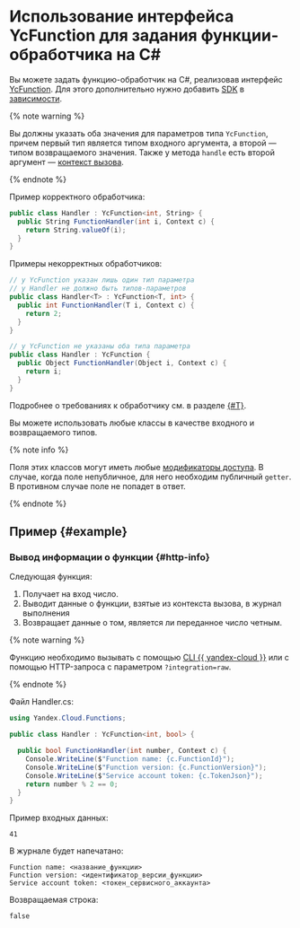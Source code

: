 # Использование интерфейса YcFunction для задания функции-обработчика на С#

Вы можете задать функцию-обработчик на C#, реализовав интерфейс [YcFunction](https://github.com/yandex-cloud/dotnet-sdk/blob/master/Yandex.Cloud.SDK/Functions/YcFunction.cs). Для этого дополнительно нужно добавить [SDK](../sdk.md) в [зависимости](../dependencies.md).

{% note warning %}

Вы должны указать оба значения для параметров типа `YcFunction`, причем первый тип является типом входного аргумента, а второй — типом возвращаемого значения. Также у метода `handle` есть второй аргумент — [контекст вызова](../context.md).

{% endnote %}

Пример корректного обработчика:
```C#
public class Handler : YcFunction<int, String> {
  public String FunctionHandler(int i, Context c) {
    return String.valueOf(i);
  }
}
```

Примеры некорректных обработчиков:
```C#
// у YcFunction указан лишь один тип параметра
// у Handler не должно быть типов-параметров
public class Handler<T> : YcFunction<T, int> {
  public int FunctionHandler(T i, Context c) {
    return 2;
  }
}
```

```C#
// у YcFunction не указаны оба типа параметра
public class Handler : YcFunction {
  public Object FunctionHandler(Object i, Context c) {
    return i;
  }
}
```

Подробнее о требованиях к обработчику см. в разделе [{#T}](index.md).

Вы можете использовать любые классы в качестве входного и возвращаемого типов.

{% note info %}

Поля этих классов могут иметь любые [модификаторы доступа](https://docs.microsoft.com/ru-ru/dotnet/csharp/programming-guide/classes-and-structs/access-modifiers). В случае, когда поле непубличное, для него необходим публичный `getter`. В противном случае поле не попадет в ответ.

{% endnote %}

## Пример {#example}

### Вывод информации о функции {#http-info}

Следующая функция:
1. Получает на вход число.
1. Выводит данные о функции, взятые из контекста вызова, в журнал выполнения
1. Возвращает данные о том, является ли переданное число четным.

{% note warning %}

Функцию необходимо вызывать с помощью [CLI {{ yandex-cloud }}](../../../concepts/function-invoke.md) или с помощью HTTP-запроса с параметром `?integration=raw`.

{% endnote %}

Файл Handler.cs:

```C#
using Yandex.Cloud.Functions;

public class Handler : YcFunction<int, bool> {

  public bool FunctionHandler(int number, Context c) {
    Console.WriteLine($"Function name: {c.FunctionId}");
    Console.WriteLine($"Function version: {c.FunctionVersion}");
    Console.WriteLine($"Service account token: {c.TokenJson}");
    return number % 2 == 0;
  }
}
```

Пример входных данных:

```
41
```

В журнале будет напечатано:

```
Function name: <название_функции>
Function version: <идентификатор_версии_функции>
Service account token: <токен_сервисного_аккаунта>
```

Возвращаемая строка:

```
false
```
